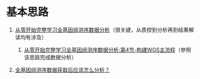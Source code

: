 # 基本思路

1. [从零开始完整学习全基因组测序数据分析](https://link.zhihu.com/?target=https%3A//mp.weixin.qq.com/mp/homepage%3F__biz%3DMzAxOTUxOTM0Nw%3D%3D%26hid%3D1%26sn%3Dd945cf61bd86e85724e146df42af5bcc%26scene%3D1%26devicetype%3Dandroid-26%26version%3D26060637%26lang%3Dzh_CN%26nettype%3DWIFI%26ascene%3D7%26session_us%3Dgh_2942f3f5dbfe%26wx_header%3D1)（很关键，从质控到分析再到结果解读均有涉及）

    1. [从零开始完整学习全基因组测序数据分析:第4节-构建WGS主流程](https://mp.weixin.qq.com/s?__biz=MzAxOTUxOTM0Nw==&mid=2649798296&idx=1&sn=790d0141eec792b25083c63e87fee14c&scene=19#wechat_redirect)（参照该思路完成数据分析）

2. [全基因组测序数据获取后应该怎么分析？](https://www.zhihu.com/question/26011991)
